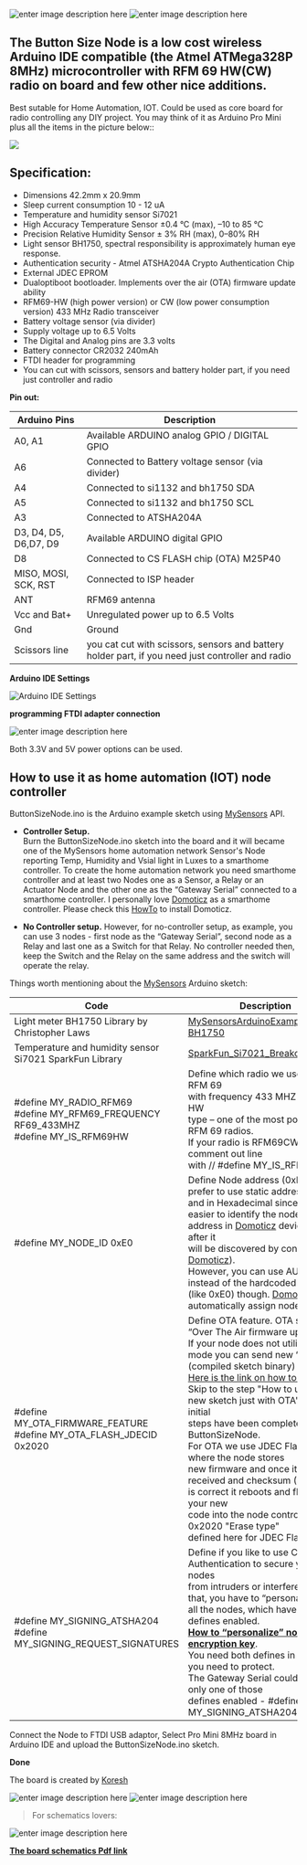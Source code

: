 

![enter image description here](https://github.com/EasySensors/ButtonSizeNode/blob/master/pics/buttonsize1.jpg?raw=true)
![enter image description here](https://github.com/EasySensors/ButtonSizeNode/blob/master/pics/buttonsize2.jpg?raw=true)

**The Button Size Node is a low cost wireless Arduino IDE compatible (the Atmel ATMega328P 8MHz) microcontroller with RFM 69 HW(CW) radio on board and few other nice additions.** 
------------------------------------------------------------------------

Best sutable for Home Automation, IOT. Could be used as core board for radio controlling any DIY project. You may think of it as Arduino Pro Mini plus all the items in the picture below::

![](https://github.com/EasySensors/ButtonSizeNode/blob/master/pics/replceA.jpg?raw=true)

## Specification: ##
 - Dimensions 42.2mm x 20.9mm
 - Sleep current consumption 10 - 12 uA
 - Temperature and humidity sensor Si7021 
 - High Accuracy Temperature Sensor ±0.4 °C (max), –10 to 85 °C
 - Precision Relative Humidity Sensor ± 3% RH (max), 0–80% RH
 - Light sensor BH1750,  spectral responsibility is approximately human eye response.
 - Authentication security - Atmel ATSHA204A Crypto Authentication Chip
 - External JDEC EPROM
 - Dualoptiboot bootloader. Implements over the air (OTA) firmware update ability
 - RFM69-HW (high power version) or CW (low power consumption version) 433 MHz Radio transceiver
 - Battery voltage sensor (via divider)
 - Supply voltage up to 6.5 Volts
 - The Digital and Analog pins are 3.3 volts
 - Battery connector CR2032 240mAh
 - FTDI  header for programming
 - You can cut with scissors, sensors and battery holder part, if you need just controller and radio


**Pin out:** 


Arduino Pins|	Description
------------|--------------
A0, A1 |	Available ARDUINO analog GPIO / DIGITAL GPIO
A6 |	Connected to Battery voltage sensor (via divider)
A4 |	Connected to si1132 and bh1750 SDA 
A5 |	Connected to si1132 and bh1750 SCL
A3 |	Connected to  ATSHA204A
D3, D4, D5, D6,D7, D9 |	Available ARDUINO digital GPIO
D8 |	Connected to CS FLASH chip (OTA) M25P40
MISO, MOSI, SCK, RST |	Connected to ISP header
ANT |	RFM69 antenna
Vcc and Bat+ | Unregulated power up to 6.5 Volts
Gnd | Ground
Scissors line | you cat cut with scissors, sensors and battery holder part, if you need just controller and radio


**Arduino IDE Settings**

![Arduino IDE Settings](https://github.com/EasySensors/ButtonSizeNode/blob/master/pics/IDEsettings.jpg?raw=true)


**programming FTDI adapter connection**

![enter image description here](https://github.com/EasySensors/ButtonSizeNode/blob/master/pics/FTDIvcc5-3.jpg?raw=true)


Both 3.3V and 5V power options can be used.

How to use it as home automation (IOT) node controller
------------------------------------------------------


ButtonSizeNode.ino is the Arduino example sketch using [MySensors](https://www.mysensors.org/) API. 

- **Controller Setup.**  
Burn the ButtonSizeNode.ino sketch into the board and it will became  one of the MySensors home automation network Sensor's Node reporting Temp, Humidity and Vsial light in Luxes to a smarthome controller. 
To create the home automation network you need smarthome controller and at least two Nodes one as a Sensor, a Relay or an Actuator Node and the other one as the “Gateway Serial” connected to a smarthome controller. I personally love [Domoticz](https://domoticz.com/) as a smarthome controller. Please check this [HowTo](https://github.com/EasySensors/ButtonSizeNode/blob/master/DomoticzInstallMySensors.md) to install Domoticz.

- **No Controller setup.** 
However, for no-controller setup, as example, you can use 3 nodes - first node as the “Gateway Serial”, second node as a Relay and last one as a Switch for that Relay. No controller needed then, keep the Switch and the Relay on the same address and the switch will operate the relay. 


Things worth mentioning about the  [MySensors](https://www.mysensors.org/) Arduino sketch: 


Code |	Description
------------|--------------
Light meter BH1750 Library by Christopher Laws | [MySensorsArduinoExamples BH1750](https://github.com/mysensors/MySensorsArduinoExamples/tree/master/libraries/BH1750)
Temperature and humidity sensor  Si7021 SparkFun Library | [SparkFun_Si7021_Breakout_Library](https://github.com/sparkfun/Si7021_Breakout/tree/master/Libraries/Arduino/Si7021/src)
#define MY_RADIO_RFM69<br>#define MY_RFM69_FREQUENCY   RF69_433MHZ<br>#define MY_IS_RFM69HW|	Define which radio we use – here is RFM 69<br>with frequency 433 MHZ and it is HW<br>type – one of the most powerful RFM 69 radios.<br>If your radio is RFM69CW - comment out line<br>with // #define MY_IS_RFM69HW 
#define MY_NODE_ID 0xE0 | Define Node address (0xE0 here). I prefer to use static addresses<br> and in Hexadecimal since it is easier to identify the node<br> address in  [Domoticz](https://domoticz.com/) devices list after it<br> will be discovered by controller ( [Domoticz](https://domoticz.com/)).<br> However, you can use AUTO instead of the hardcoded number<br> (like 0xE0) though.  [Domoticz](https://domoticz.com/) will automatically assign node ID then.
#define MY_OTA_FIRMWARE_FEATURE<br>#define MY_OTA_FLASH_JDECID 0x2020 | Define OTA feature. OTA stands for “Over The Air firmware updates”.<br> If your node does not utilize Sleep mode you can send new “firmware”<br> (compiled sketch binary) by air. [Here is the link on how to do it.](https://www.mysensors.org/about/ota)<br> Skip to the step "How to upload a new sketch just with OTA" as all initial <br> steps have been completed in the ButtonSizeNode. <br>For OTA we use JDEC Flash chip where the node stores<br> new firmware and once it has been  received and checksum (CRC)<br> is correct it reboots and flashes your new<br> code into the node controller.  0x2020 "Erase type"  <br>defined here for JDEC Flash chip . 
#define MY_SIGNING_ATSHA204 <br>#define  MY_SIGNING_REQUEST_SIGNATURES | Define if you like to use Crypto Authentication to secure your nodes<br> from intruders or interference. After that, you have to “personalize”<br> all the nodes, which have those, defines enabled.<br> [**How to “personalize” nodes with encryption key**](https://github.com/EasySensors/ButtonSizeNode/blob/master/SecurityPersonalizationHowTo.md).<br> You need both defines in the nodes you need to protect.<br> The Gateway Serial could be with only one of those<br> defines enabled - #define MY_SIGNING_ATSHA204

Connect the Node to FTDI USB adaptor, Select Pro Mini 8MHz board in Arduino IDE and upload the ButtonSizeNode.ino sketch.

**Done**


The board is created by  [Koresh](https://www.openhardware.io/user/143/projects/Koresh)

![enter image description here](https://github.com/EasySensors/ButtonSizeNode/blob/master/pics/bs1.jpg?raw=true)
![enter image description here](https://github.com/EasySensors/ButtonSizeNode/blob/master/pics/bs2.jpg?raw=true)


>For schematics lovers:

![enter image description here](https://github.com/EasySensors/ButtonSizeNode/blob/master/pics/schematicNew.jpg?raw=true)

[**The board schematics Pdf link**](https://github.com/EasySensors/ButtonSizeNode/blob/master/pdf/ButtonSizeNodeNew.pdf)

